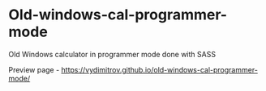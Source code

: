 # Old-windows-cal-programmer-mode
Old Windows calculator in programmer mode done with SASS

Preview page - https://vydimitrov.github.io/old-windows-cal-programmer-mode/
